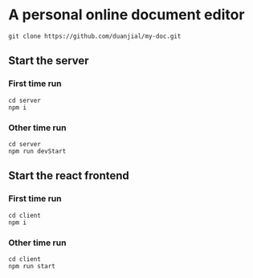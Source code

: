 # A personal online document editor

`git clone https://github.com/duanjial/my-doc.git`

## Start the server

### First time run

```
cd server
npm i
```

### Other time run

```
cd server
npm run devStart
```

## Start the react frontend

### First time run

```
cd client
npm i
```

### Other time run

```
cd client
npm run start
```
